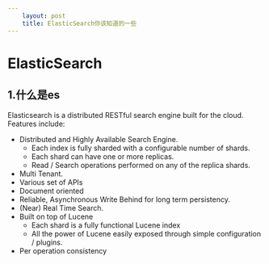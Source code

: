 ```yaml
---
    layout: post
    title: ElasticSearch你该知道的一些
---
```


# ElasticSearch

## 1.什么是es
Elasticsearch is a distributed RESTful search engine built for the cloud. Features include:

- Distributed and Highly Available Search Engine.
    * Each index is fully sharded with a configurable number of shards.
    * Each shard can have one or more replicas.
    * Read / Search operations performed on any of the replica shards.
- Multi Tenant.
- Various set of APIs
- Document oriented
- Reliable, Asynchronous Write Behind for long term persistency.
- (Near) Real Time Search.
- Built on top of Lucene
    * Each shard is a fully functional Lucene index
    * All the power of Lucene easily exposed through simple configuration / plugins.
- Per operation consistency

